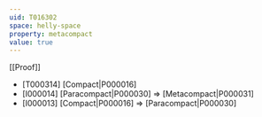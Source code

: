 ```yaml
---
uid: T016302
space: helly-space
property: metacompact
value: true
---
```

[[Proof]]

* [T000314] [Compact|P000016]
* [I000014] [Paracompact|P000030] => [Metacompact|P000031]
* [I000013] [Compact|P000016] => [Paracompact|P000030]


